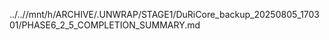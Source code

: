 ../..//mnt/h/ARCHIVE/.UNWRAP/STAGE1/DuRiCore_backup_20250805_170301/PHASE6_2_5_COMPLETION_SUMMARY.md
